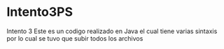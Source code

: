 # Intento3PS
Intento 3 
Este es un codigo realizado en Java el cual tiene varias sintaxis por lo cual se tuvo que subir todos los archivos 
